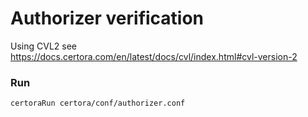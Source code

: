 # Authorizer verification  

Using CVL2 see https://docs.certora.com/en/latest/docs/cvl/index.html#cvl-version-2

### Run

```sh
certoraRun certora/conf/authorizer.conf
```
